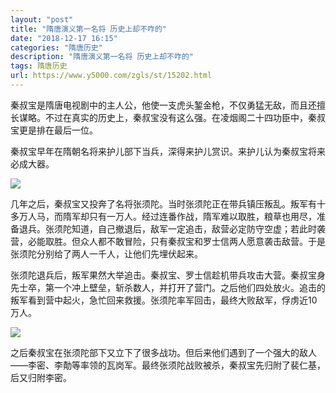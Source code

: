 ```yaml
---
layout: "post"
title: "隋唐演义第一名将 历史上却不咋的"
date: "2018-12-17 16:15"
categories: "隋唐历史"
description: "隋唐演义第一名将 历史上却不咋的"
tags: 隋唐历史
url: https://www.y5000.com/zgls/st/15202.html
---
```






秦叔宝是隋唐电视剧中的主人公，他使一支虎头錾金枪，不仅勇猛无敌，而且还擅长谋略。不过在真实的历史上，秦叔宝没有这么强。在凌烟阁二十四功臣中，秦叔宝更是排在最后一位。

秦叔宝早年在隋朝名将来护儿部下当兵，深得来护儿赏识。来护儿认为秦叔宝将来必成大器。

![](https://img.y5000.com/uploads/allimg/170227/1502232R5-0.jpg)

几年之后，秦叔宝又投奔了名将张须陀。当时张须陀正在带兵镇压叛乱。叛军有十多万人马，而隋军却只有一万人。经过连番作战，隋军难以取胜，粮草也用尽，准备退兵。张须陀知道，自己撤退后，敌军一定追击，敌营必定防守空虚；若此时袭营，必能取胜。但众人都不敢冒险，只有秦叔宝和罗士信两人愿意袭击敌营。于是张须陀分别给了两人一千人，让他们先埋伏起来。

张须陀退兵后，叛军果然大举追击。秦叔宝、罗士信趁机带兵攻击大营。秦叔宝身先士卒，第一个冲上壁垒，斩杀数人，并打开了营门。之后他们四处放火。追击的叛军看到营中起火，急忙回来救援。张须陀率军回击，最终大败敌军，俘虏近10万人。

![](https://img.y5000.com/uploads/allimg/170227/1502233K0-1.jpg)

之后秦叔宝在张须陀部下又立下了很多战功。但后来他们遇到了一个强大的敌人——李密、李勣等率领的瓦岗军。最终张须陀战败被杀，秦叔宝先归附了裴仁基，后又归附李密。
